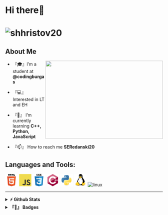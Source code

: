 <h1>Hi there👋</h1>
<h1 align="left"> <img src="https://komarev.com/ghpvc/?username=shhristov20&label=Profile%20views&color=0e75b6&style=flat-square" alt="shhristov20" /> </h1>
<h2>About Me</h2>
<img align="right" height="250" width="375" alt="" src="https://media.giphy.com/media/ZVik7pBtu9dNS/giphy.gif" />

- 『🎓』I’m a student at **@codingburgas**

- 『💻』Interested in LT and EH

- 『📕』 I’m currently learning **C++, Python, JavaScript**

- 『📫』 How to reach me **SERedanski20**


<h2 align="left">Languages and Tools:</h2>
<p align="left">
<img src="https://raw.githubusercontent.com/devicons/devicon/master/icons/html5/html5-original-wordmark.svg" alt="html5" width="40" height="40"/>
<img src="https://raw.githubusercontent.com/devicons/devicon/master/icons/javascript/javascript-original.svg" alt="javascript" width="40" height="40"/>
<img src="https://raw.githubusercontent.com/devicons/devicon/master/icons/css3/css3-original-wordmark.svg" alt="css3" width="40" height="40"/>
<img src="https://raw.githubusercontent.com/devicons/devicon/master/icons/cplusplus/cplusplus-original.svg" alt="cplusplus" width="40" height="40"/>
<img src="https://raw.githubusercontent.com/devicons/devicon/master/icons/python/python-original.svg" alt="python" width="40" height="40"/>
<img src="https://raw.githubusercontent.com/devicons/devicon/master/icons/linux/linux-original.svg" alt="linux" width="40" height="40"/>

<img src="https://www.vectorlogo.zone/logos/visualstudio_code/visualstudio_code-icon.svg" alt="linux" width="40" height="40"/>
</p>
<hr>




<details>	
  <summary><b>⚡ Github Stats</b></summary>

![Grade](https://github-readme-stats.vercel.app/api?username=SERedanski20&show_icons=true&theme=radical&count_private=true)
[![Top Langs](https://github-readme-stats.vercel.app/api/top-langs/?username=SERedanski20&theme=radical)](https://github.com/SERedanski20)
</details>



<details style = "display: inline;">
  <summary><b>『🏅』 Badges</b></summary>
 <a href =""><img align="left" alt="HTML and CSS" width="200px" src="https://images.credly.com/size/680x680/images/241488f4-9110-41aa-804e-51a8f8ba430d/MTA-Introduction_to_Programming_Using_HTML_and_CSS-600x600.png" ></a>
   <a href =""><img align="left" alt="Word Office 2016" width="200px" src="https://images.credly.com/size/680x680/images/fd092703-61db-4e9f-9c7c-2211d44ca87d/MOS_Word.png" ></a>
     <a href =""><img align="left" alt="IT Specialist - JavaScript" width="200px" src="https://images.credly.com/size/680x680/images/ef99b79e-fd54-4eb5-b2a4-bf17e92a4837/ITS-Badges_JavaScript_1200px.png" ></a>
</details>  
